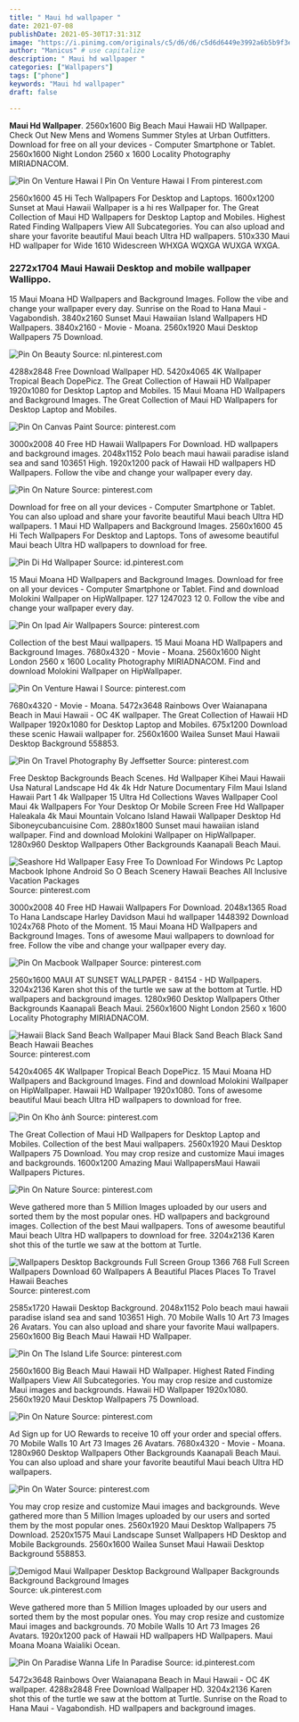 ```yaml
---
title: " Maui hd wallpaper "
date: 2021-07-08
publishDate: 2021-05-30T17:31:31Z
image: "https://i.pinimg.com/originals/c5/d6/d6/c5d6d6449e3992a6b5b9f3eb7667c0ce.jpg"
author: "Manicus" # use capitalize
description: " Maui hd wallpaper "
categories: ["Wallpapers"]
tags: ["phone"]
keywords: "Maui hd wallpaper"
draft: false

---
```



**Maui Hd Wallpaper**. 2560x1600 Big Beach Maui Hawaii HD Wallpaper. Check Out New Mens and Womens Summer Styles at Urban Outfitters. Download for free on all your devices - Computer Smartphone or Tablet. 2560x1600 Night London 2560 x 1600 Locality Photography MIRIADNACOM.

![Pin On Venture Hawai I](https://i.pinimg.com/originals/eb/8b/9c/eb8b9c2224aac3035c06630be30d4af7.png "Pin On Venture Hawai I")
Pin On Venture Hawai I From pinterest.com


2560x1600 45 Hi Tech Wallpapers For Desktop and Laptops. 1600x1200 Sunset at Maui Hawaii Wallpaper is a hi res Wallpaper for. The Great Collection of Maui HD Wallpapers for Desktop Laptop and Mobiles. Highest Rated Finding Wallpapers View All Subcategories. You can also upload and share your favorite beautiful Maui beach Ultra HD wallpapers. 510x330 Maui HD wallpaper for Wide 1610 Widescreen WHXGA WQXGA WUXGA WXGA.

### 2272x1704 Maui Hawaii Desktop and mobile wallpaper Wallippo.

15 Maui Moana HD Wallpapers and Background Images. Follow the vibe and change your wallpaper every day. Sunrise on the Road to Hana Maui - Vagabondish. 3840x2160 Sunset Maui Hawaiian Island Wallpapers HD Wallpapers. 3840x2160 - Movie - Moana. 2560x1920 Maui Desktop Wallpapers 75 Download.


![Pin On Beauty](https://i.pinimg.com/originals/55/4e/32/554e322a7703c02d9a6e3e19b189ae03.jpg "Pin On Beauty")
Source: nl.pinterest.com

4288x2848 Free Download Wallpaper HD. 5420x4065 4K Wallpaper Tropical Beach DopePicz. The Great Collection of Hawaii HD Wallpaper 1920x1080 for Desktop Laptop and Mobiles. 15 Maui Moana HD Wallpapers and Background Images. The Great Collection of Maui HD Wallpapers for Desktop Laptop and Mobiles.

![Pin On Canvas Paint](https://i.pinimg.com/originals/7e/75/ae/7e75ae4099b261119ffa6e5b7949638d.png "Pin On Canvas Paint")
Source: pinterest.com

3000x2008 40 Free HD Hawaii Wallpapers For Download. HD wallpapers and background images. 2048x1152 Polo beach maui hawaii paradise island sea and sand 103651 High. 1920x1200 pack of Hawaii HD wallpapers HD Wallpapers. Follow the vibe and change your wallpaper every day.

![Pin On Nature](https://i.pinimg.com/originals/f5/59/b9/f559b9f61209bb528a5df1eb13efa0ed.jpg "Pin On Nature")
Source: pinterest.com

Download for free on all your devices - Computer Smartphone or Tablet. You can also upload and share your favorite beautiful Maui beach Ultra HD wallpapers. 1 Maui HD Wallpapers and Background Images. 2560x1600 45 Hi Tech Wallpapers For Desktop and Laptops. Tons of awesome beautiful Maui beach Ultra HD wallpapers to download for free.

![Pin Di Hd Wallpaper](https://i.pinimg.com/originals/c4/ec/17/c4ec17ff36ca8082b9ed3a26c6299e31.jpg "Pin Di Hd Wallpaper")
Source: id.pinterest.com

15 Maui Moana HD Wallpapers and Background Images. Download for free on all your devices - Computer Smartphone or Tablet. Find and download Molokini Wallpaper on HipWallpaper. 127 1247023 12 0. Follow the vibe and change your wallpaper every day.

![Pin On Ipad Air Wallpapers](https://i.pinimg.com/originals/38/4c/6b/384c6bf341c565d40704997e7f2364c4.jpg "Pin On Ipad Air Wallpapers")
Source: pinterest.com

Collection of the best Maui wallpapers. 15 Maui Moana HD Wallpapers and Background Images. 7680x4320 - Movie - Moana. 2560x1600 Night London 2560 x 1600 Locality Photography MIRIADNACOM. Find and download Molokini Wallpaper on HipWallpaper.

![Pin On Venture Hawai I](https://i.pinimg.com/originals/eb/8b/9c/eb8b9c2224aac3035c06630be30d4af7.png "Pin On Venture Hawai I")
Source: pinterest.com

7680x4320 - Movie - Moana. 5472x3648 Rainbows Over Waianapana Beach in Maui Hawaii - OC 4K wallpaper. The Great Collection of Hawaii HD Wallpaper 1920x1080 for Desktop Laptop and Mobiles. 675x1200 Download these scenic Hawaii wallpaper for. 2560x1600 Wailea Sunset Maui Hawaii Desktop Background 558853.

![Pin On Travel Photography By Jeffsetter](https://i.pinimg.com/originals/fb/8d/85/fb8d851287c88a389d18dfb54f63cf6e.jpg "Pin On Travel Photography By Jeffsetter")
Source: pinterest.com

Free Desktop Backgrounds Beach Scenes. Hd Wallpaper Kihei Maui Hawaii Usa Natural Landscape Hd 4k 4k Hdr Nature Documentary Film Maui Island Hawaii Part 1 4k Wallpaper 15 Ultra Hd Collections Waves Wallpaper Cool Maui 4k Wallpapers For Your Desktop Or Mobile Screen Free Hd Wallpaper Haleakala 4k Maui Mountain Volcano Island Hawaii Wallpaper Desktop Hd Siboneycubancuisine Com. 2880x1800 Sunset maui hawaiian island wallpaper. Find and download Molokini Wallpaper on HipWallpaper. 1280x960 Desktop Wallpapers Other Backgrounds Kaanapali Beach Maui.

![Seashore Hd Wallpaper Easy Free To Download For Windows Pc Laptop Macbook Iphone Android So O Beach Scenery Hawaii Beaches All Inclusive Vacation Packages](https://i.pinimg.com/originals/ef/79/1a/ef791a648f9f7ca33d5974b85b08ff20.jpg "Seashore Hd Wallpaper Easy Free To Download For Windows Pc Laptop Macbook Iphone Android So O Beach Scenery Hawaii Beaches All Inclusive Vacation Packages")
Source: pinterest.com

3000x2008 40 Free HD Hawaii Wallpapers For Download. 2048x1365 Road To Hana Landscape Harley Davidson Maui hd wallpaper 1448392 Download 1024x768 Photo of the Moment. 15 Maui Moana HD Wallpapers and Background Images. Tons of awesome Maui wallpapers to download for free. Follow the vibe and change your wallpaper every day.

![Pin On Macbook Wallpaper](https://i.pinimg.com/originals/c6/b9/63/c6b963884919e7e6fd969fdfd8635d59.jpg "Pin On Macbook Wallpaper")
Source: pinterest.com

2560x1600 MAUI AT SUNSET WALLPAPER - 84154 - HD Wallpapers. 3204x2136 Karen shot this of the turtle we saw at the bottom at Turtle. HD wallpapers and background images. 1280x960 Desktop Wallpapers Other Backgrounds Kaanapali Beach Maui. 2560x1600 Night London 2560 x 1600 Locality Photography MIRIADNACOM.

![Hawaii Black Sand Beach Wallpaper Maui Black Sand Beach Black Sand Beach Hawaii Beaches](https://i.pinimg.com/originals/e9/bc/56/e9bc565aaf6d4b36ee988a1f291beb15.jpg "Hawaii Black Sand Beach Wallpaper Maui Black Sand Beach Black Sand Beach Hawaii Beaches")
Source: pinterest.com

5420x4065 4K Wallpaper Tropical Beach DopePicz. 15 Maui Moana HD Wallpapers and Background Images. Find and download Molokini Wallpaper on HipWallpaper. Hawaii HD Wallpaper 1920x1080. Tons of awesome beautiful Maui beach Ultra HD wallpapers to download for free.

![Pin On Kho ảnh](https://i.pinimg.com/originals/ae/fe/30/aefe3006b597e7a2cd82f4e7bd19ea44.jpg "Pin On Kho ảnh")
Source: pinterest.com

The Great Collection of Maui HD Wallpapers for Desktop Laptop and Mobiles. Collection of the best Maui wallpapers. 2560x1920 Maui Desktop Wallpapers 75 Download. You may crop resize and customize Maui images and backgrounds. 1600x1200 Amazing Maui WallpapersMaui Hawaii Wallpapers Pictures.

![Pin On Nature](https://i.pinimg.com/originals/83/8e/be/838ebefe869529bca7dba342b3da6da4.jpg "Pin On Nature")
Source: pinterest.com

Weve gathered more than 5 Million Images uploaded by our users and sorted them by the most popular ones. HD wallpapers and background images. Collection of the best Maui wallpapers. Tons of awesome beautiful Maui beach Ultra HD wallpapers to download for free. 3204x2136 Karen shot this of the turtle we saw at the bottom at Turtle.

![Wallpapers Desktop Backgrounds Full Screen Group 1366 768 Full Screen Wallpapers Download 60 Wallpapers A Beautiful Places Places To Travel Hawaii Beaches](https://i.pinimg.com/originals/4d/9f/70/4d9f7012fe97c883c6f3aa3dba75ae11.jpg "Wallpapers Desktop Backgrounds Full Screen Group 1366 768 Full Screen Wallpapers Download 60 Wallpapers A Beautiful Places Places To Travel Hawaii Beaches")
Source: pinterest.com

2585x1720 Hawaii Desktop Background. 2048x1152 Polo beach maui hawaii paradise island sea and sand 103651 High. 70 Mobile Walls 10 Art 73 Images 26 Avatars. You can also upload and share your favorite Maui wallpapers. 2560x1600 Big Beach Maui Hawaii HD Wallpaper.

![Pin On The Island Life](https://i.pinimg.com/originals/d7/6c/ec/d76cec8994126f3574cd8bee1d84419a.jpg "Pin On The Island Life")
Source: pinterest.com

2560x1600 Big Beach Maui Hawaii HD Wallpaper. Highest Rated Finding Wallpapers View All Subcategories. You may crop resize and customize Maui images and backgrounds. Hawaii HD Wallpaper 1920x1080. 2560x1920 Maui Desktop Wallpapers 75 Download.

![Pin On Nature](https://i.pinimg.com/originals/0e/00/c2/0e00c23540630f7316d6268a2b3342c4.jpg "Pin On Nature")
Source: pinterest.com

Ad Sign up for UO Rewards to receive 10 off your order and special offers. 70 Mobile Walls 10 Art 73 Images 26 Avatars. 7680x4320 - Movie - Moana. 1280x960 Desktop Wallpapers Other Backgrounds Kaanapali Beach Maui. You can also upload and share your favorite beautiful Maui beach Ultra HD wallpapers.

![Pin On Water](https://i.pinimg.com/originals/8a/d2/c6/8ad2c67c175e54cdc677e9babd5989ab.jpg "Pin On Water")
Source: pinterest.com

You may crop resize and customize Maui images and backgrounds. Weve gathered more than 5 Million Images uploaded by our users and sorted them by the most popular ones. 2560x1920 Maui Desktop Wallpapers 75 Download. 2520x1575 Maui Landscape Sunset Wallpapers HD Desktop and Mobile Backgrounds. 2560x1600 Wailea Sunset Maui Hawaii Desktop Background 558853.

![Demigod Maui Wallpaper Desktop Background Wallpaper Backgrounds Background Background Images](https://i.pinimg.com/originals/a9/73/44/a97344b6dcafd4f6f456df5b0395bc8b.jpg "Demigod Maui Wallpaper Desktop Background Wallpaper Backgrounds Background Background Images")
Source: uk.pinterest.com

Weve gathered more than 5 Million Images uploaded by our users and sorted them by the most popular ones. You may crop resize and customize Maui images and backgrounds. 70 Mobile Walls 10 Art 73 Images 26 Avatars. 1920x1200 pack of Hawaii HD wallpapers HD Wallpapers. Maui Moana Moana Waialiki Ocean.

![Pin On Paradise Wanna Life In Paradise](https://i.pinimg.com/originals/c5/d6/d6/c5d6d6449e3992a6b5b9f3eb7667c0ce.jpg "Pin On Paradise Wanna Life In Paradise")
Source: id.pinterest.com

5472x3648 Rainbows Over Waianapana Beach in Maui Hawaii - OC 4K wallpaper. 4288x2848 Free Download Wallpaper HD. 3204x2136 Karen shot this of the turtle we saw at the bottom at Turtle. Sunrise on the Road to Hana Maui - Vagabondish. HD wallpapers and background images.


